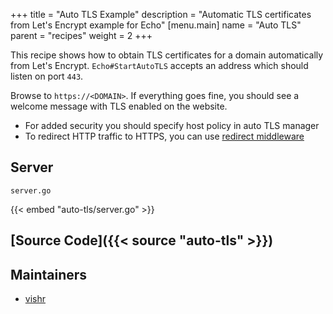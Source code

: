 +++
title = "Auto TLS Example"
description = "Automatic TLS certificates from Let's Encrypt example for Echo"
[menu.main]
  name = "Auto TLS"
  parent = "recipes"
  weight = 2
+++

This recipe shows how to obtain TLS certificates for a domain automatically from
Let's Encrypt. `Echo#StartAutoTLS` accepts an address which should listen on port `443`.

Browse to `https://<DOMAIN>`. If everything goes fine, you should see a welcome
message with TLS enabled on the website.

> 
- For added security you should specify host policy in auto TLS manager
- To redirect HTTP traffic to HTTPS, you can use [redirect middleware](/middleware/redirect#https-redirect)

## Server

`server.go`

{{< embed "auto-tls/server.go" >}}

## [Source Code]({{< source "auto-tls" >}})

## Maintainers

- [vishr](https://github.com/vishr)
